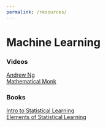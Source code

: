 ```yaml
---
permalink: /resources/
---
```


# Machine Learning
### Videos
[Andrew Ng](https://www.youtube.com/playlist?list=PL0Smm0jPm9WcCsYvbhPCdizqNKps69W4Z)   
[Mathematical Monk](https://www.youtube.com/playlist?list=PLD0F06AA0D2E8FFBA)

### Books
[Intro to Statistical Learning](http://www-bcf.usc.edu/~gareth/ISL/ISLR%20Sixth%20Printing.pdf)  
[Elements of Statistical Learning](http://statweb.stanford.edu/~tibs/ElemStatLearn/)

